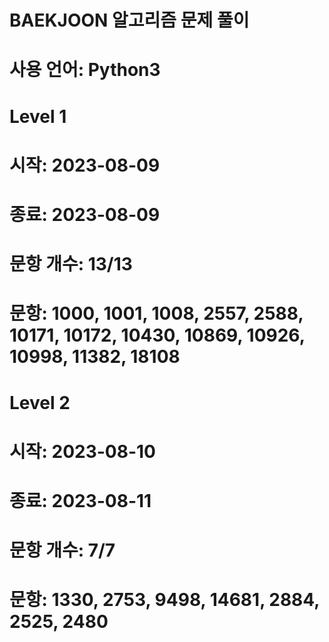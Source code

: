# BAEKJOON 알고리즘 문제 풀이
# 사용 언어: Python3

# Level 1
# 시작: 2023-08-09
# 종료: 2023-08-09
# 문항 개수: 13/13
# 문항: 1000, 1001, 1008, 2557, 2588, 10171, 10172, 10430, 10869, 10926, 10998, 11382, 18108


# Level 2
# 시작: 2023-08-10
# 종료: 2023-08-11
# 문항 개수: 7/7
# 문항: 1330, 2753, 9498, 14681, 2884, 2525, 2480